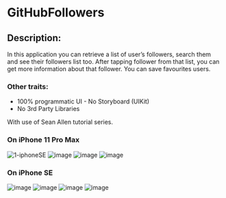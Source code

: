 # GitHubFollowers

## Description:
In this application you can retrieve a list of user’s followers, search them and see their followers list too. After tapping follower from that list, you can get more information about that follower. You can save favourites users.  

### Other traits:
-	100% programmatic UI - No Storyboard (UIKit)
-	No 3rd Party Libraries


With use of Sean Allen tutorial series. 

### On iPhone 11 Pro Max
![1-iphoneSE](https://gfycat.com/illiteratecomfortablearuanas)
![image](https://gfycat.com/handyfreedowitcher)
![image](https://gfycat.com/educatedparchedamericanshorthair)
![image](https://gfycat.com/clearcutbruisedbichonfrise)



### On iPhone SE
![image](https://gfycat.com/sneakytighthorseshoecrab)
![image](https://gfycat.com/snoopythirstyjackrabbit)
![image](https://gfycat.com/honorablewelcomeiberianbarbel)
![image](https://gfycat.com/positiveimpracticalcuttlefish)

